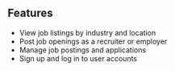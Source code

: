 ## Features 

- View job listings by industry and location
- Post job openings as a recruiter or employer
- Manage job postings and applications
- Sign up and log in to user accounts